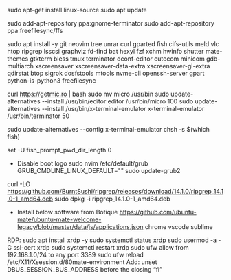 sudo apt-get install linux-source
sudo apt update

sudo add-apt-repository ppa:gnome-terminator
sudo add-apt-repository ppa:freefilesync/ffs


sudo apt install -y git neovim tree unrar curl gparted fish cifs-utils meld vlc htop ripgrep lsscsi graphviz fd-find bat hexyl fzf xchm hwinfo shutter mate-themes gtkterm bless tmux terminator dconf-editor cutecom minicom gdb-multiarch xscreensaver xscreensaver-data-extra xscreensaver-gl-extra qdirstat btop  sigrok dosfstools mtools nvme-cli openssh-server gpart  python-is-python3 freefilesync

curl https://getmic.ro | bash
sudo mv micro /usr/bin
sudo update-alternatives --install /usr/bin/editor editor /usr/bin/micro 100
sudo update-alternatives --install /usr/bin/x-terminal-emulator x-terminal-emulator /usr/bin/terminator 50

sudo update-alternatives --config x-terminal-emulator
chsh -s $(which fish)

set -U fish_prompt_pwd_dir_length 0

- Disable boot logo
sudo nvim /etc/default/grub
GRUB_CMDLINE_LINUX_DEFAULT=""
sudo update-grub2

curl -LO https://github.com/BurntSushi/ripgrep/releases/download/14.1.0/ripgrep_14.1.0-1_amd64.deb
sudo dpkg -i ripgrep_14.1.0-1_amd64.deb

- Install below software from Botique
https://github.com/ubuntu-mate/ubuntu-mate-welcome-legacy/blob/master/data/js/applications.json
chrome
vscode
sublime


RDP:
sudo apt install xrdp -y 
sudo systemctl status xrdp
sudo usermod -a -G ssl-cert xrdp 
sudo systemctl restart xrdp 
sudo ufw allow from 192.168.1.0/24 to any port 3389 
sudo ufw reload
/etc/X11/Xsession.d/80mate-environment
Add:
unset DBUS_SESSION_BUS_ADDRESS
before the closing “fi”
